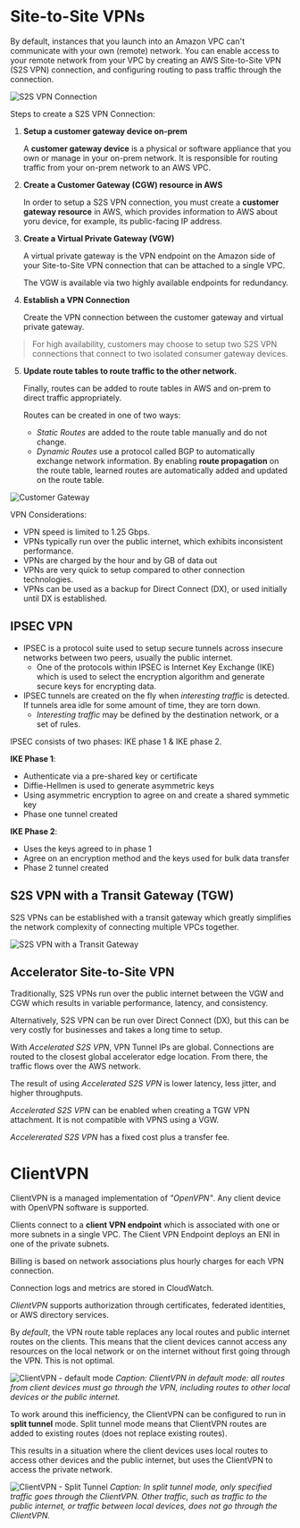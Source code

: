 # Site-to-Site VPNs

By default, instances that you launch into an Amazon VPC can't communicate with your own (remote) network. You can enable access to your remote network from your VPC by creating an AWS Site-to-Site VPN (S2S VPN) connection, and configuring routing to pass traffic through the connection.

![S2S VPN Connection](../static/images/networking_s2svpn.png)

Steps to create a S2S VPN Connection:

1. **Setup a customer gateway device on-prem**

    A **customer gateway device** is a physical or software appliance that you own or manage in your on-prem network. It is responsible for routing traffic from your on-prem network to an AWS VPC.

2. **Create a Customer Gateway (CGW) resource in AWS**

    In order to setup a S2S VPN connection, you must create a **customer gateway resource** in AWS, which provides information to AWS about yoru device, for example, its public-facing IP address.

3. **Create a Virtual Private Gateway (VGW)**

    A virtual private gateway is the VPN endpoint on the Amazon side of your Site-to-Site VPN connection that can be attached to a single VPC.

    The VGW is available via two highly available endpoints for redundancy.

4. **Establish a VPN Connection**

    Create the VPN connection between the customer gateway and virtual private gateway.

> For high availability, customers may choose to setup two S2S VPN connections that connect to two isolated consumer gateway devices.

5. **Update route tables to route traffic to the other network.**

    Finally, routes can be added to route tables in AWS and on-prem to direct traffic appropriately.

    Routes can be created in one of two ways:
    - *Static Routes* are added to the route table manually and do not change.
    - *Dynamic Routes* use a protocol called BGP to automatically exchange network information. By enabling **route propagation** on the route table, learned routes are automatically added and updated on the route table.


![Customer Gateway](../static/images/networking_customergateway.png)

VPN Considerations:
- VPN speed is limited to 1.25 Gbps.
- VPNs typically run over the public internet, which exhibits inconsistent performance.
- VPNs are charged by the hour and by GB of data out
- VPNs are very quick to setup compared to other connection technologies.
- VPNs can be used as a backup for Direct Connect (DX), or used initially until DX is established.

## IPSEC VPN

- IPSEC is a protocol suite used to setup secure tunnels across insecure networks between two peers, usually the public internet.
    - One of the protocols within IPSEC is Internet Key Exchange (IKE) which is used to select the encryption algorithm and generate secure keys for encrypting data.
- IPSEC tunnels are created on the fly when *interesting traffic* is detected. If tunnels area idle for some amount of time, they are torn down.
    - *Interesting traffic* may be defined by the destination network, or a set of rules.

IPSEC consists of two phases: IKE phase 1 & IKE phase 2.

**IKE Phase 1**:
- Authenticate via a pre-shared key or certificate
- Diffie-Hellmen is used to generate asymmetric keys
- Using asymmetric encryption to agree on and create a shared symmetic key
- Phase one tunnel created

**IKE Phase 2**:
- Uses the keys agreed to in phase 1
- Agree on an encryption method and the keys used for bulk data transfer
- Phase 2 tunnel created

## S2S VPN with a Transit Gateway (TGW)

S2S VPNs can be established with a transit gateway which greatly simplifies the network complexity of connecting multiple VPCs together.

![S2S VPN with a Transit Gateway](../static/images/networking_s2svpn_tgw.png)

## Accelerator Site-to-Site VPN

Traditionally, S2S VPNs run over the public internet between the VGW and CGW which results in variable performance, latency, and consistency.

Alternatively, S2S VPN can be run over Direct Connect (DX), but this can be very costly for businesses and takes a long time to setup.

With *Accelerated S2S VPN*, VPN Tunnel IPs are global. Connections are routed to the closest global accelerator edge location. From there, the traffic flows over the AWS network.

The result of using *Accelerated S2S VPN* is lower latency, less jitter, and higher throughputs.

*Accelerated S2S VPN* can be enabled when creating a TGW VPN attachment. It is not compatible with VPNS using a VGW.

*Accelererated S2S VPN* has a fixed cost plus a transfer fee.

# ClientVPN

ClientVPN is a managed implementation of *"OpenVPN"*. Any client device with OpenVPN software is supported. 

Clients connect to a **client VPN endpoint** which is associated with one or more subnets in a single VPC. The Client VPN Endpoint deploys an ENI in one of the private subnets.

Billing is based on network associations plus hourly charges for each VPN connection.

Connection logs and metrics are stored in CloudWatch.

*ClientVPN* supports authorization through certificates, federated identities, or AWS directory services.

By *default*, the VPN route table replaces any local routes and public internet routes on the clients. This means that the client devices cannot access any resources on the local network or on the internet without first going through the VPN. This is not optimal.

![ClientVPN - default mode](../static/images/networking_clientvpndefault.png)
*Caption: ClientVPN in default mode: all routes from client devices must go through the VPN, including routes to other local devices or the public internet.*

To work around this inefficiency, the ClientVPN can be configured to run in **split tunnel** mode. Split tunnel mode means that ClientVPN routes are added to existing routes (does not replace existing routes).

This results in a situation where the client devices uses local routes to access other devices and the public internet, but uses the ClientVPN to access the private network.

![ClientVPN - Split Tunnel](../static/images/networking_clientvpnsplittunnel.png)
*Caption: In split tunnel mode, only specified traffic goes through the ClientVPN. Other traffic, such as traffic to the public internet, or traffic between local devices, does not go through the ClientVPN.*

